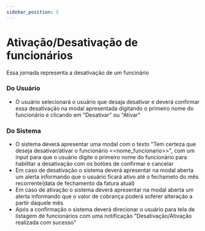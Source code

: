 ```yaml
---
sidebar_position: 5
---
```


# Ativação/Desativação de funcionários

Essa jornada representa a desativação de um funcinário

### Do Usuário
- O usuário selecionará o usuário que desaja desativar e deverá confirmar essa desativação na modal apresentada digitando o primeiro nome do funcionário e clicando em "Desativar" ou "Ativar"


### Do Sistema
- O sistema deverá apresentar uma modal com o texto "Tem certeza que deseja desativar/ativar o funcionário <<nome_funcionario>>", com um input para que o usuário digite o primeiro nome do funcionário para habilitar a desativação com os botões de confirmar e cancelar
- Em caso de desativação o sistema deverá apresentar na modal aberta um alerta informando que o usuário ficará ativo até o fechameto do mês recorrente(data de fechamento da fatura atual)
- Em caso de ativação o sistema deverá apresentar na modal aberta um alerta informando que o valor de cobrança poderá soferer alteração a partir daquele mês
- Após a confirmação o sistema deverá direcionar o usuário para tela de listagem de funcionários com uma notificação "Desativação/Ativação realizada com sucesso"